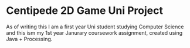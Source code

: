 # Centipede 2D Game Uni Project
 As of writing this I am a first year Uni student studying Computer Science and this ism my 1st year Janurary coursework assignment, created using Java + Processing. 
